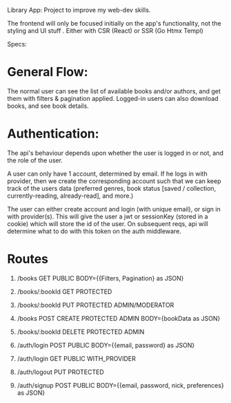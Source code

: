 Library App: Project to improve my web-dev skills.

The frontend will only be focused initially on the app's functionality, not the styling and UI stuff . Either with CSR (React) or SSR (Go Htmx Templ)

Specs:

# General Flow:

The normal user can see the list of available books and/or authors, and get them with filters & pagination applied.
Logged-in users can also download books, and see book details.

# Authentication:

The api's behaviour depends upon whether the user is logged in or not, and the role of the user.

A user can only have 1 account, determined by email. If he logs in with provider, then we create the corresponding account such that we can keep track of the users data (preferred genres, book status [saved / collection, currently-reading, already-read], and more.)

The user can either create account and login (with unique email), or sign in with provider(s). This
will give the user a jwt or sessionKey (stored in a cookie) which will store the id of the user. On subsequent reqs, api will determine what to do with this token on the auth middleware.

# Routes

1. /books GET PUBLIC BODY={{Filters, Pagination} as JSON}
2. /books/:bookId GET PROTECTED
3. /books/:bookId PUT PROTECTED ADMIN/MODERATOR
4. /books POST CREATE PROTECTED ADMIN BODY={bookData as JSON}
5. /books/:bookId DELETE PROTECTED ADMIN

6. /auth/login POST PUBLIC BODY={{email, password} as JSON}
7. /auth/login GET PUBLIC WITH_PROVIDER
8. /auth/logout PUT PROTECTED
9. /auth/signup POST PUBLIC BODY={{email, password, nick, preferences} as JSON}
